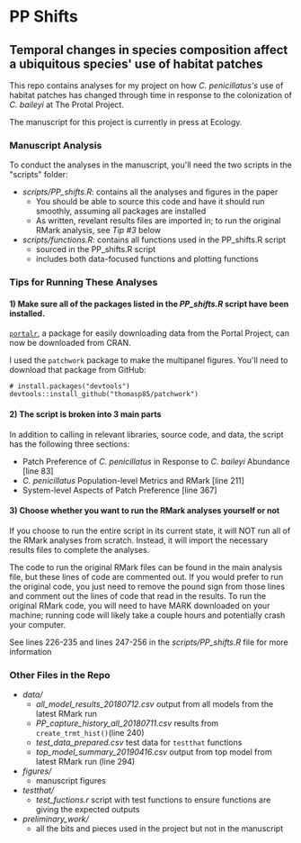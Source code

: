 # PP Shifts
## Temporal changes in species composition affect a ubiquitous species' use of habitat patches

This repo contains analyses for my project on how _C. penicillatus's_ use of habitat patches has changed through time in response to the colonization of _C. baileyi_ at The Protal Project.

The manuscript for this project is currently in press at Ecology.


### Manuscript Analysis

To conduct the analyses in the manuscript, you'll need the two scripts in the "scripts" folder:

  * _scripts/PP_shifts.R_: contains all the analyses and figures in the paper
    * You should be able to source this code and have it should run smoothly, assuming all packages are installed
    * As written, revelant results files are imported in; to run the original RMark analysis, see _Tip #3_ below
  * _scripts/functions.R_: contains all functions used in the PP_shifts.R script
    * sourced in the PP_shifts.R script
    * includes both data-focused functions and plotting functions


### Tips for Running These Analyses

#### 1) Make sure all of the packages listed in the _PP_shifts.R_ script have been installed.

[`portalr`](https://github.com/weecology/portalr), a package for easily downloading data from the Portal Project, can now be downloaded from CRAN.

I used the `patchwork` package to make the multipanel figures. You'll need to download that package from GitHub:

```
# install.packages("devtools")
devtools::install_github("thomasp85/patchwork")
```
#### 2) The script is broken into 3 main parts

In addition to calling in relevant libraries, source code, and data, the script has the following three sections:

* Patch Preference of _C. penicillatus_ in Response to _C. baileyi_ Abundance [line 83]
* _C. penicillatus_ Population-level Metrics and RMark [line 211]
* System-level Aspects of Patch Preference [line 367]

#### 3) Choose whether you want to run the RMark analyses yourself or not

If you choose to run the entire script in its current state, it will NOT run all of the RMark analyses from scratch. Instead, it will import the necessary results files to complete the analyses.

The code to run the original RMark files can be found in the main analysis file, but these lines of code are commented out. If you would prefer to run the original code, you just need to remove the pound sign from those lines and comment out the lines of code that read in the results. To run the original RMark code, you will need to have MARK downloaded on your machine; running code will likely take a couple hours and potentially crash your computer.

See lines 226-235 and lines 247-256 in the _scripts/PP_shifts.R_ file for more information

### Other Files in the Repo

  * _data/_
    * _all_model_results_20180712.csv_ output from all models from the latest RMark run 
    * _PP_capture_history_all_20180711.csv_ results from `create_trmt_hist()`(line 240)
    * _test_data_prepared.csv_ test data for `testthat` functions
    * _top_model_summary_20190416.csv_ output from top model from latest RMark run (line 294)  
  * _figures/_ 
    * manuscript figures
  * _testthat/_ 
    * _test_fuctions.r_ script with test functions to ensure functions are giving the expected outputs   
  * _preliminary_work/_ 
    * all the bits and pieces used in the project but not in the manuscript

